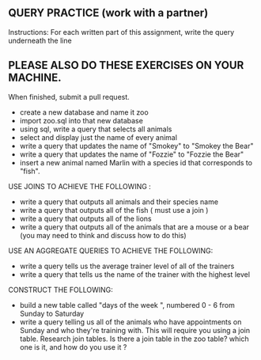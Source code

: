 ## QUERY PRACTICE (work with a partner)

Instructions:
For each written part of this assignment, write the query underneath the line
## PLEASE ALSO DO THESE EXERCISES ON YOUR MACHINE. 

When finished, submit a pull request. 

* create a new database and name it zoo
* import zoo.sql into that new database
* using sql, write a query that selects all animals
* select and display just the name of every animal   
* write a query that updates the name of "Smokey" to "Smokey the Bear"
* write a query that updates the name of "Fozzie" to "Fozzie the Bear"
* insert a new animal named Marlin with a species id that corresponds to "fish".


USE JOINS TO ACHIEVE THE FOLLOWING :

* write a query that outputs all animals and their species name
* write a query that outputs all of the fish ( must use a join )
* write a query that outputs all of the lions
* write a query that outputs all of the animals that are a mouse or a bear (you may need to think and discuss how to do this)

USE AN AGGREGATE QUERIES TO ACHIEVE THE FOLLOWING:

* write a query tells us the average trainer level of all of the trainers
* write a query that tells us the name of the trainer with the highest level

CONSTRUCT THE FOLLOWING:

* build a new table called "days of the week ", numbered 0 - 6 from Sunday to Saturday
* write a query telling us all of the animals who have appointments on Sunday and who they're training with. This will require you using a join table.  Research join tables.  Is there a join table in the zoo table? which one is it, and how do you use it ?
